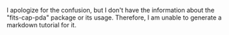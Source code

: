 I apologize for the confusion, but I don't have the information about the "fits-cap-pda" package or its usage. Therefore, I am unable to generate a markdown tutorial for it.